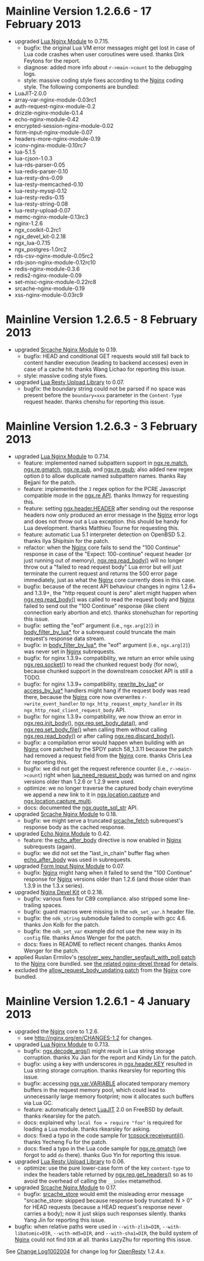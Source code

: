<!---
    @title         Change Log1002006
    @creator       Yichun Zhang
    @created       2013-01-05 07:04 GMT
    @modifier      YichunZhang
    @modified      2013-02-18 03:06 GMT
    @changecount   65
--->


#  Mainline Version 1.2.6.6 - 17 February 2013
* upgraded [Lua Nginx Module](lua-nginx-module/) to 0.7.15.
    * bugfix: the original Lua VM error messages might get lost in case of Lua code crashes when user coroutines were used. thanks Dirk Feytons for the report.
    * diagnose: added more info about `r->main->count` to the debugging logs.
    * style: massive coding style fixes according to the [Nginx](nginx/) coding style.
The following components are bundled:
* LuaJIT-2.0.0
* array-var-nginx-module-0.03rc1
* auth-request-nginx-module-0.2
* drizzle-nginx-module-0.1.4
* echo-nginx-module-0.42
* encrypted-session-nginx-module-0.02
* form-input-nginx-module-0.07
* headers-more-nginx-module-0.19
* iconv-nginx-module-0.10rc7
* lua-5.1.5
* lua-cjson-1.0.3
* lua-rds-parser-0.05
* lua-redis-parser-0.10
* lua-resty-dns-0.09
* lua-resty-memcached-0.10
* lua-resty-mysql-0.12
* lua-resty-redis-0.15
* lua-resty-string-0.08
* lua-resty-upload-0.07
* memc-nginx-module-0.13rc3
* nginx-1.2.6
* ngx_coolkit-0.2rc1
* ngx_devel_kit-0.2.18
* ngx_lua-0.7.15
* ngx_postgres-1.0rc2
* rds-csv-nginx-module-0.05rc2
* rds-json-nginx-module-0.12rc10
* redis-nginx-module-0.3.6
* redis2-nginx-module-0.09
* set-misc-nginx-module-0.22rc8
* srcache-nginx-module-0.19
* xss-nginx-module-0.03rc9

#  Mainline Version 1.2.6.5 - 8 February 2013
* upgraded [Srcache Nginx Module](srcache-nginx-module/) to 0.19.
    * bugfix: HEAD and conditional GET requests would still fall back to content handler execution (leading to backend accesses) even in case of a cache hit. thanks Wang Lichao for reporting this issue.
    * style: massive coding style fixes.
* upgraded [Lua Resty Upload Library](lua-resty-upload-library/) to 0.07.
    * bugfix: the boundary string could not be parsed if no space was present before the `boundary=xxx` parameter in the `Content-Type` request header. thanks chenshu for reporting this issue.

#  Mainline Version 1.2.6.3 - 3 February 2013
* upgraded [Lua Nginx Module](lua-nginx-module/) to 0.7.14.
    * feature: implemented named subpattern support in [ngx.re.match](http://wiki.nginx.org/HttpLuaModule#ngx.re.match), [ngx.re.gmatch](http://wiki.nginx.org/HttpLuaModule#ngx.re.gmatch), [ngx.re.sub](http://wiki.nginx.org/HttpLuaModule#ngx.re.sub), and [ngx.re.gsub](http://wiki.nginx.org/HttpLuaModule#ngx.re.gsub); also added new regex option `D` to allow duplicate named subpattern names. thanks Ray Bejjani for the patch.
    * feature: implemented the `J` regex option for the PCRE Javascript compatible mode in the [ngx.re API](http://wiki.nginx.org/HttpLuaModule#ngx.re.match). thanks lhmwzy for requesting this.
    * feature: setting [ngx.header.HEADER](http://wiki.nginx.org/HttpLuaModule#ngx.header.HEADER) after sending out the response headers now only produced an error message in the [Nginx](nginx/) error logs and does not throw out a Lua exception. this should be handy for Lua development. thanks Matthieu Tourne for requesting this.
    * feature: automatic Lua 5.1 interpreter detection on OpenBSD 5.2. thanks Ilya Shipitsin for the patch.
    * refactor: when the [Nginx](nginx/) core fails to send the "100 Continue" response in case of the "Expect: 100-continue" request header (or just running out of memory), [ngx.req.read_body()](http://wiki.nginx.org/HttpLuaModule#ngx.req.read_body) will no longer throw out a "failed to read request body" Lua error but will just terminate the current request and returns the 500 error page immediately, just as what the [Nginx](nginx/) core currently does in this case.
    * bugfix: because of the recent API behaviour changes in nginx 1.2.6+ and 1.3.9+, the "http request count is zero" alert might happen when [ngx.req.read_body()](http://wiki.nginx.org/HttpLuaModule#ngx.req.read_body) was called to read the request body and [Nginx](nginx/) failed to send out the "100 Continue" response (like client connection early abortion and etc). thanks stonehuzhan for reporting this issue.
    * bugfix: setting the "eof" argument (i.e., `ngx.arg[2]`) in [body_filter_by_lua*](http://wiki.nginx.org/HttpLuaModule#body_filter_by_lua) for a subrequest could truncate the main request's response data stream.
    * bugfix: in [body_filter_by_lua*](http://wiki.nginx.org/HttpLuaModule#body_filter_by_lua), the "eof" argument (i.e., `ngx.arg[2]`) was never set in [Nginx](nginx/) subrequests.
    * bugfix: for nginx 1.3.9+ compatibility, we return an error while using [ngx.req.socket()](http://wiki.nginx.org/HttpLuaModule#ngx.req.socket) to read the chunked request body (for now), because chunked support in the downstream cosocket API is still a TODO.
    * bugfix: for nginx 1.3.9+ compatibility, [rewrite_by_lua*](http://wiki.nginx.org/HttpLuaModule#rewrite_by_lua) or [access_by_lua*](http://wiki.nginx.org/HttpLuaModule#access_by_lua) handlers might hang if the request body was read there, because the [Nginx](nginx/) core now overwrites `r->write_event_handler` to `ngx_http_request_empty_handler` in its `ngx_http_read_client_request_body` API.
    * bugfix: for nginx 1.3.9+ compatibility, we now throw an error in [ngx.req.init_body()](http://wiki.nginx.org/HttpLuaModule#ngx.req.init_body), [ngx.req.set_body_data()](http://wiki.nginx.org/HttpLuaModule#ngx.req.set_body_data), and [ngx.req.set_body_file()](http://wiki.nginx.org/HttpLuaModule#ngx.req.set_body_file) when calling them without calling [ngx.req.read_body()](http://wiki.nginx.org/HttpLuaModule#ngx.req.read_body) or after calling [ngx.req.discard_body()](http://wiki.nginx.org/HttpLuaModule#ngx.req.discard_body).
    * bugfix: a compilation error would happen when building with an [Nginx](nginx/) core patched by the SPDY patch 58_1.3.11 because the patch had removed a request field from the [Nginx](nginx/) core. thanks Chris Lea for reporting this.
    * bugfix: we did not get the request reference counter (i.e., `r->main->count`) right when [lua_need_request_body](http://wiki.nginx.org/HttpLuaModule#lua_need_request_body) was turned on and nginx versions older than 1.2.6 or 1.2.9 were used.
    * optimize: we no longer traverse the captured body chain everytime we append a new link to it in [ngx.location.capture](http://wiki.nginx.org/HttpLuaModule#ngx.location.capture) and [ngx.location.capture_multi](http://wiki.nginx.org/HttpLuaModule#ngx.location.capture_multi).
    * docs: documented the [ngx.quote_sql_str](http://wiki.nginx.org/HttpLuaModule#ngx.quote_sql_str) API.
* upgraded [Srcache Nginx Module](srcache-nginx-module/) to 0.18.
    * bugfix: we might serve a truncated [srcache_fetch](http://wiki.nginx.org/HttpSRCacheModule#srcache_fetch) subrequest's response body as the cached response.
* upgraded [Echo Nginx Module](echo-nginx-module/) to 0.42.
    * feature: the [echo_after_body](http://wiki.nginx.org/HttpEchoModule#echo_after_body) directive is now enabled in [Nginx](nginx/) subrequests (again).
    * bugfix: we did not set the "last_in_chain" buffer flag when [echo_after_body](http://wiki.nginx.org/HttpEchoModule#echo_after_body) was used in subrequests.
* upgraded [Form Input Nginx Module](form-input-nginx-module/) to 0.07.
    * bugfix: [Nginx](nginx/) might hang when it failed to send the "100 Continue" response for [Nginx](nginx/) versions older than 1.2.6 (and those older than 1.3.9 in the 1.3.x series).
* upgraded [Nginx Devel Kit](nginx-devel-kit/) ot 0.2.18.
    * bugfix: various fixes for C89 compliance. also stripped some line-trailing spaces.
    * bugfix: guard macros were missing in the `ndk_set_var.h` header file.
    * bugfix: the `ndk_string` submodule failed to compile with gcc 4.6. thanks Jon Kolb for the patch.
    * bugfix: the `ndk_set_var` example did not use the new way in its `config` file. thanks Amos Wenger for the patch.
    * docs: fixes in README to reflect recent changes. thanks Amos Wenger for the patch.
* applied Ruslan Ermilov's [resolver_wev_handler_segfault_with_poll patch](https://github.com/agentzh/ngx_openresty/blob/master/patches/nginx-1.2.6-resolver_wev_handler_segfault_with_poll.patch) to the [Nginx](nginx/) core bundled. see [the related nginx-devel thread](http://mailman.nginx.org/pipermail/nginx-devel/2013-January/003275.html) for details.
* excluded the [allow_request_body_updating patch](https://github.com/agentzh/ngx_openresty/blob/master/patches/nginx-1.2.5-allow_request_body_updating.patch) from the [Nginx](nginx/) core bundled.

#  Mainline Version 1.2.6.1 - 4 January 2013
* upgraded the [Nginx](nginx/) core to 1.2.6.
    * see http://nginx.org/en/CHANGES-1.2 for changes.
* upgraded [Lua Nginx Module](lua-nginx-module/) to 0.7.13.
    * bugfix: [ngx.decode_args()](http://wiki.nginx.org/HttpLuaModule#ngx.decode_args) might result in Lua string storage corruption. thanks Xu Jian for the report and Kindy Lin for the patch.
    * bugfix: using a key with underscores in [ngx.header.KEY](http://wiki.nginx.org/HttpLuaModule#ngx.header.HEADER) resulted in Lua string storage corruption. thanks rkearsley for reporting this issue.
    * bugfix: accessing [ngx.var.VARIABLE](http://wiki.nginx.org/HttpLuaModule#ngx.var.VARIABLE) allocated temporary memory buffers in the request memory pool, which could lead to unnecessarily large memory footprint; now it allocates such buffers via Lua GC.
    * feature: automatically detect [LuaJIT](luajit/) 2.0 on FreeBSD by default. thanks rkearsley for the patch.
    * docs: explained why `local foo = require "foo"` is required for loading a Lua module. thanks rkearsley for asking.
    * docs: fixed a typo in the code sample for [tcpsock:receiveuntil()](http://wiki.nginx.org/HttpLuaModule#tcpsock:receiveuntil). thanks Yecheng Fu for the patch.
    * docs: fixed a typo in the Lua code sample for [ngx.re.gmatch](http://wiki.nginx.org/HttpLuaModule#ngx.re.gmatch) (we forgot to add `do` there). thanks Guo Yin for reporting this issue.
* upgraded [Lua Resty Upload Library](lua-resty-upload-library/) to 0.06.
    * optimize: use the pure lower-case form of the key `content-type` to index the headers table returned by [ngx.req.get_headers()](http://wiki.nginx.org/HttpLuaModule#ngx.req.get_headers) so as to avoid the overhead of calling the `__index` metamethod.
* upgraded [Srcache Nginx Module](srcache-nginx-module/) to 0.17.
    * bugfix: [srcache_store](http://wiki.nginx.org/HttpSRCacheModule#srcache_store) would emit the misleading error message "srcache_store: skipped because response body truncated: N > 0" for HEAD requests (because a HEAD request's response never carries a body); now it just skips such responses silently. thanks Yang Jin for reporting this issue.
* bugfix: when relative paths were used in `--with-zlib=DIR`, `--with-libatomic=DIR`, `--with-md5=DIR`, and `--with-sha1=DIR`, the build system of [Nginx](nginx/) could not find `DIR` at all. thanks LazyZhu for reporting this issue.

See [Change Log1002004](change-log1002004/) for change log for [OpenResty](openresty/) 1.2.4.x.
